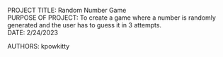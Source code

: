 PROJECT TITLE: Random Number Game  
PURPOSE OF PROJECT: To create a game where a number is randomly generated and the user has to guess it in 3 attempts.  
DATE: 2/24/2023  
  
AUTHORS: kpowkitty
